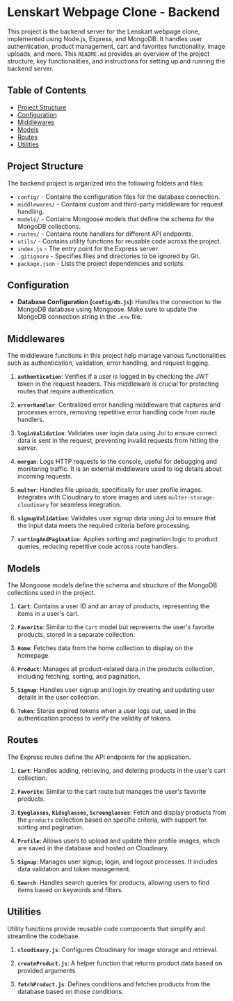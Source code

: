 # Lenskart Webpage Clone - Backend

This project is the backend server for the Lenskart webpage clone, implemented using Node.js, Express, and MongoDB. It handles user authentication, product management, cart and favorites functionality, image uploads, and more. This `README.md` provides an overview of the project structure, key functionalities, and instructions for setting up and running the backend server.

## Table of Contents

- [Project Structure](#project-structure)
- [Configuration](#configuration)
- [Middlewares](#middlewares)
- [Models](#models)
- [Routes](#routes)
- [Utilities](#utilities)


## Project Structure

The backend project is organized into the following folders and files:

- `config/` - Contains the configuration files for the database connection.
- `middlewares/` - Contains custom and third-party middleware for request handling.
- `models/` - Contains Mongoose models that define the schema for the MongoDB collections.
- `routes/` - Contains route handlers for different API endpoints.
- `utils/` - Contains utility functions for reusable code across the project.
- `index.js` - The entry point for the Express server.
- `.gitignore` - Specifies files and directories to be ignored by Git.
- `package.json` - Lists the project dependencies and scripts.

## Configuration

- **Database Configuration (`config/db.js`)**: Handles the connection to the MongoDB database using Mongoose. Make sure to update the MongoDB connection string in the `.env` file.

## Middlewares

The middleware functions in this project help manage various functionalities such as authentication, validation, error handling, and request logging.

1. **`authentication`**: Verifies if a user is logged in by checking the JWT token in the request headers. This middleware is crucial for protecting routes that require authentication.

2. **`errorHandler`**: Centralized error handling middleware that captures and processes errors, removing repetitive error handling code from route handlers.

3. **`loginValidation`**: Validates user login data using Joi to ensure correct data is sent in the request, preventing invalid requests from hitting the server.

4. **`morgan`**: Logs HTTP requests to the console, useful for debugging and monitoring traffic. It is an external middleware used to log details about incoming requests.

5. **`multer`**: Handles file uploads, specifically for user profile images. Integrates with Cloudinary to store images and uses `multer-storage-cloudinary` for seamless integration.

6. **`signupValidation`**: Validates user signup data using Joi to ensure that the input data meets the required criteria before processing.

7. **`sortingAndPagination`**: Applies sorting and pagination logic to product queries, reducing repetitive code across route handlers.

## Models

The Mongoose models define the schema and structure of the MongoDB collections used in the project.

1. **`Cart`**: Contains a user ID and an array of products, representing the items in a user's cart.

2. **`Favorite`**: Similar to the `Cart` model but represents the user's favorite products, stored in a separate collection.

3. **`Home`**: Fetches data from the home collection to display on the homepage.

4. **`Product`**: Manages all product-related data in the products collection, including fetching, sorting, and pagination.

5. **`Signup`**: Handles user signup and login by creating and updating user details in the user collection.

6. **`Token`**: Stores expired tokens when a user logs out, used in the authentication process to verify the validity of tokens.

## Routes

The Express routes define the API endpoints for the application.

1. **`Cart`**: Handles adding, retrieving, and deleting products in the user's cart collection.

2. **`Favorite`**: Similar to the cart route but manages the user's favorite products.

3. **`Eyeglasses`, `Kidsglasses`, `Screenglasses`**: Fetch and display products from the `products` collection based on specific criteria, with support for sorting and pagination.

4. **`Profile`**: Allows users to upload and update their profile images, which are saved in the database and hosted on Cloudinary.

5. **`Signup`**: Manages user signup, login, and logout processes. It includes data validation and token management.

6. **`Search`**: Handles search queries for products, allowing users to find items based on keywords and filters.

## Utilities

Utility functions provide reusable code components that simplify and streamline the codebase.

1. **`cloudinary.js`**: Configures Cloudinary for image storage and retrieval.

2. **`createProduct.js`**: A helper function that returns product data based on provided arguments.

3. **`fetchProduct.js`**: Defines conditions and fetches products from the database based on those conditions.

